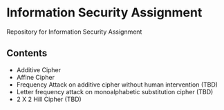 # Information Security Assignment

Repository for Information Security Assignment

## Contents

- Additive Cipher
- Affine Cipher
- Frequency Attack on additive cipher without human intervention (TBD)
- Letter frequency attack on monoalphabetic substitution cipher (TBD)
- 2 X 2 Hill Cipher (TBD)
